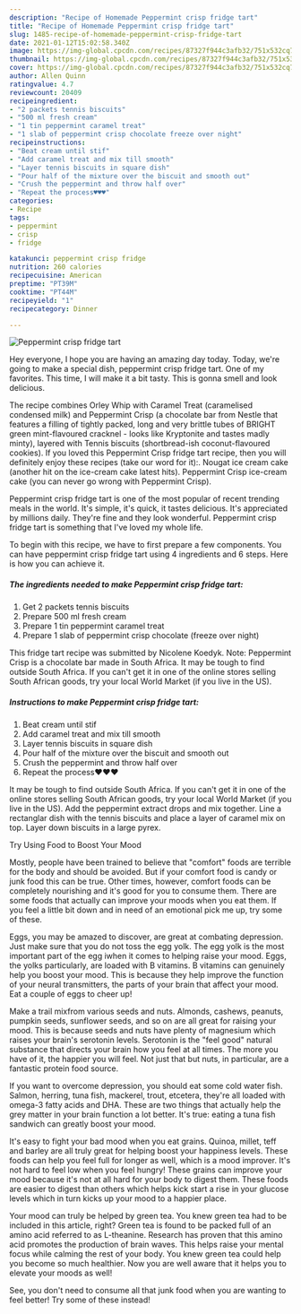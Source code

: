```yaml
---
description: "Recipe of Homemade Peppermint crisp fridge tart"
title: "Recipe of Homemade Peppermint crisp fridge tart"
slug: 1485-recipe-of-homemade-peppermint-crisp-fridge-tart
date: 2021-01-12T15:02:58.340Z
image: https://img-global.cpcdn.com/recipes/87327f944c3afb32/751x532cq70/peppermint-crisp-fridge-tart-recipe-main-photo.jpg
thumbnail: https://img-global.cpcdn.com/recipes/87327f944c3afb32/751x532cq70/peppermint-crisp-fridge-tart-recipe-main-photo.jpg
cover: https://img-global.cpcdn.com/recipes/87327f944c3afb32/751x532cq70/peppermint-crisp-fridge-tart-recipe-main-photo.jpg
author: Allen Quinn
ratingvalue: 4.7
reviewcount: 20409
recipeingredient:
- "2 packets tennis biscuits"
- "500 ml fresh cream"
- "1 tin peppermint caramel treat"
- "1 slab of peppermint crisp chocolate freeze over night"
recipeinstructions:
- "Beat cream until stif"
- "Add caramel treat and mix till smooth"
- "Layer tennis biscuits in square dish"
- "Pour half of the mixture over the biscuit and smooth out"
- "Crush the peppermint and throw half over"
- "Repeat the process♥♥♥"
categories:
- Recipe
tags:
- peppermint
- crisp
- fridge

katakunci: peppermint crisp fridge 
nutrition: 260 calories
recipecuisine: American
preptime: "PT39M"
cooktime: "PT44M"
recipeyield: "1"
recipecategory: Dinner

---
```



![Peppermint crisp fridge tart](https://img-global.cpcdn.com/recipes/87327f944c3afb32/751x532cq70/peppermint-crisp-fridge-tart-recipe-main-photo.jpg)

Hey everyone, I hope you are having an amazing day today. Today, we're going to make a special dish, peppermint crisp fridge tart. One of my favorites. This time, I will make it a bit tasty. This is gonna smell and look delicious.

The recipe combines Orley Whip with Caramel Treat (caramelised condensed milk) and Peppermint Crisp (a chocolate bar from Nestle that features a filling of tightly packed, long and very brittle tubes of BRIGHT green mint-flavoured cracknel - looks like Kryptonite and tastes madly minty), layered with Tennis biscuits (shortbread-ish coconut-flavoured cookies). If you loved this Peppermint Crisp fridge tart recipe, then you will definitely enjoy these recipes (take our word for it):. Nougat ice cream cake (another hit on the ice-cream cake latest hits). Peppermint Crisp ice-cream cake (you can never go wrong with Peppermint Crisp).

Peppermint crisp fridge tart is one of the most popular of recent trending meals in the world. It's simple, it's quick, it tastes delicious. It's appreciated by millions daily. They're fine and they look wonderful. Peppermint crisp fridge tart is something that I've loved my whole life.


To begin with this recipe, we have to first prepare a few components. You can have peppermint crisp fridge tart using 4 ingredients and 6 steps. Here is how you can achieve it.

<!--inarticleads1-->

##### The ingredients needed to make Peppermint crisp fridge tart:

1. Get 2 packets tennis biscuits
1. Prepare 500 ml fresh cream
1. Prepare 1 tin peppermint caramel treat
1. Prepare 1 slab of peppermint crisp chocolate (freeze over night)


This fridge tart recipe was submitted by Nicolene Koedyk. Note: Peppermint Crisp is a chocolate bar made in South Africa. It may be tough to find outside South Africa. If you can&#39;t get it in one of the online stores selling South African goods, try your local World Market (if you live in the US). 

<!--inarticleads2-->

##### Instructions to make Peppermint crisp fridge tart:

1. Beat cream until stif
1. Add caramel treat and mix till smooth
1. Layer tennis biscuits in square dish
1. Pour half of the mixture over the biscuit and smooth out
1. Crush the peppermint and throw half over
1. Repeat the process♥♥♥


It may be tough to find outside South Africa. If you can&#39;t get it in one of the online stores selling South African goods, try your local World Market (if you live in the US). Add the peppermint extract drops and mix together. Line a rectanglar dish with the tennis biscuits and place a layer of caramel mix on top. Layer down biscuits in a large pyrex. 

Try Using Food to Boost Your Mood


Mostly, people have been trained to believe that "comfort" foods are terrible for the body and should be avoided. But if your comfort food is candy or junk food this can be true. Other times, however, comfort foods can be completely nourishing and it's good for you to consume them. There are some foods that actually can improve your moods when you eat them. If you feel a little bit down and in need of an emotional pick me up, try some of these.

Eggs, you may be amazed to discover, are great at combating depression. Just make sure that you do not toss the egg yolk. The egg yolk is the most important part of the egg iwhen it comes to helping raise your mood. Eggs, the yolks particularly, are loaded with B vitamins. B vitamins can genuinely help you boost your mood. This is because they help improve the function of your neural transmitters, the parts of your brain that affect your mood. Eat a couple of eggs to cheer up!

Make a trail mixfrom various seeds and nuts. Almonds, cashews, peanuts, pumpkin seeds, sunflower seeds, and so on are all great for raising your mood. This is because seeds and nuts have plenty of magnesium which raises your brain's serotonin levels. Serotonin is the "feel good" natural substance that directs your brain how you feel at all times. The more you have of it, the happier you will feel. Not just that but nuts, in particular, are a fantastic protein food source.

If you want to overcome depression, you should eat some cold water fish. Salmon, herring, tuna fish, mackerel, trout, etcetera, they're all loaded with omega-3 fatty acids and DHA. These are two things that actually help the grey matter in your brain function a lot better. It's true: eating a tuna fish sandwich can greatly boost your mood. 

It's easy to fight your bad mood when you eat grains. Quinoa, millet, teff and barley are all truly great for helping boost your happiness levels. These foods can help you feel full for longer as well, which is a mood improver. It's not hard to feel low when you feel hungry! These grains can improve your mood because it's not at all hard for your body to digest them. These foods are easier to digest than others which helps kick start a rise in your glucose levels which in turn kicks up your mood to a happier place.

Your mood can truly be helped by green tea. You knew green tea had to be included in this article, right? Green tea is found to be packed full of an amino acid referred to as L-theanine. Research has proven that this amino acid promotes the production of brain waves. This helps raise your mental focus while calming the rest of your body. You knew green tea could help you become so much healthier. Now you are well aware that it helps you to elevate your moods as well!

See, you don't need to consume all that junk food when you are wanting to feel better! Try some of these instead!


